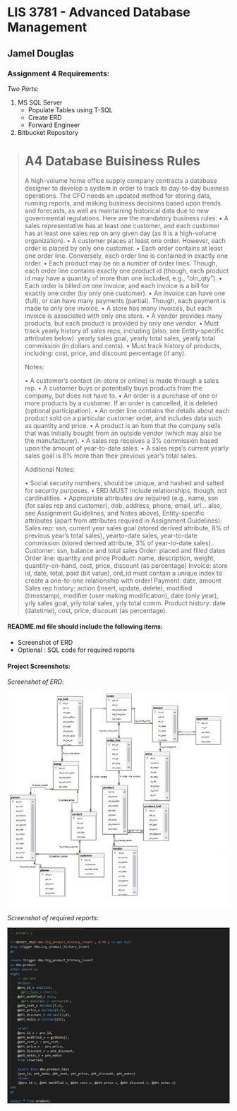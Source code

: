 # LIS 3781 - Advanced Database Management

## Jamel Douglas

### Assignment 4 Requirements:

*Two Parts:*

1. MS SQL Server
    - Populate Tables using T-SQL
    - Create ERD
    - Forward Engineer
2. Bitbucket Repository 

> # A4 Database Buisiness Rules
> 
> A high-volume home office supply company contracts a database designer to develop a system in order to
track its day-to-day business operations. The CFO needs an updated method for storing data, running
reports, and making business decisions based upon trends and forecasts, as well as maintaining historical
data due to new governmental regulations. Here are the mandatory business rules:
> • A sales representative has at least one customer, and each customer has at least one sales rep on any
given day (as it is a high-volume organization).
> • A customer places at least one order. However, each order is placed by only one customer.
> • Each order contains at least one order line. Conversely, each order line is contained in exactly one order.
> • Each product may be on a number of order lines. Though, each order line contains exactly one product
id (though, each product id may have a quantity of more than one included, e.g., “oln_qty”).
> • Each order is billed on one invoice, and each invoice is a bill for exactly one order (by only one
customer).
> • An invoice can have one (full), or can have many payments (partial). Though, each payment is made to
only one invoice.
> • A store has many invoices, but each invoice is associated with only one store.
> • A vendor provides many products, but each product is provided by only one vendor.
> • Must track yearly history of sales reps, including (also, see Entity-specific attributes below): yearly sales
goal, yearly total sales, yearly total commission (in dollars and cents).
> • Must track history of products, including: cost, price, and discount percentage (if any).
>
> Notes:
>
> • A customer’s contact (in-store or online) is made through a sales rep.
> • A customer buys or potentially buys products from the company, but does not have to.
> • An order is a purchase of one or more products by a customer. If an order is cancelled, it is deleted
(optional participation).
> • An order line contains the details about each product sold on a particular customer order, and includes
data such as quantity and price.
> • A product is an item that the company sells that was initially bought from an outside vendor (which may
also be the manufacturer).
> • A sales rep receives a 3% commission based upon the amount of year-to-date sales.
> • A sales reps’s current yearly sales goal is 8% more than their previous year’s total sales.
>
> Additional Notes:
>
> • Social security numbers, should be unique, and hashed and salted for security purposes.
> • ERD MUST include relationships, though, not cardinalities.
> • Appropriate attributes *are* required (e.g., name, ssn (for sales rep and customer), dob, address,
phone, email, url… also, see Assignment Guidelines, and Notes above), 
> Entity-specific attributes (apart from attributes required in Assignment Guidelines):
Sales rep: ssn, current year sales goal (stored derived attribute, 8% of previous year’s total sales), yearto-date sales, year-to-date commission (stored derived attribute, 3% of year-to-date sales).
Customer: ssn, balance and total sales
Order: placed and filled dates
Order line: quantity and price
Product: name, description, weight, quantity-on-hand, cost, price, discount (as percentage)
Invoice: store id, date, total, paid (bit value), ord_id must contain a unique index to create a one-to-one
relationship with order!
Payment: date, amount
Sales rep history: action (insert, update, delete), modified (timestamp), modifier (user making
modification), date (only year), yrly sales goal, yrly total sales, yrly total comm.
Product history: date (datetime), cost, price, discount (as percentage).


#### README.md file should include the following items:

* Screenshot of ERD
* Optional : SQL code for required reports

#### Project Screenshots:

*Screenshot of ERD*:

![ERD Screenshot](img/erd.png)

*Screenshot of required reports*:

![Screenshot of required reports](img/reports.png)

